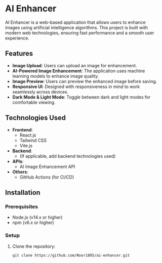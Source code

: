 # AI Enhancer

AI Enhancer is a web-based application that allows users to enhance images using artificial intelligence algorithms. This project is built with modern web technologies, ensuring fast performance and a smooth user experience.

## Features

- **Image Upload**: Users can upload an image for enhancement.
- **AI-Powered Image Enhancement**: The application uses machine learning models to enhance image quality.
- **Image Preview**: Users can preview the enhanced image before saving.
- **Responsive UI**: Designed with responsiveness in mind to work seamlessly across devices.
- **Dark Mode & Light Mode**: Toggle between dark and light modes for comfortable viewing.
  
## Technologies Used

- **Frontend**: 
  - React.js
  - Tailwind CSS
  - Vite.js
- **Backend**: 
  - (If applicable, add backend technologies used)
- **APIs**: 
  - AI Image Enhancement API
- **Others**:
  - GitHub Actions (for CI/CD)

## Installation

### Prerequisites

- Node.js (v14.x or higher)
- npm (v6.x or higher)

### Setup

1. Clone the repository:
   ```bash
   git clone https://github.com/Noor1805/ai-enhancer.git

